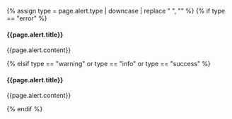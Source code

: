 
{% assign type = page.alert.type | downcase | replace " ", "" %}
{% if type == "error" %}
  <div class="usa-alert usa-alert--error" role="alert">
    <div class="usa-alert__body">
      <h4 class="usa-alert__heading">{{page.alert.title}}</h4>
      <p class="usa-alert__text">
        {{page.alert.content}}
      </p>
    </div>
</div>
{% elsif type == "warning" or type == "info" or type == "success" %}
  <div class="usa-alert usa-alert--{{type}}">
    <div class="usa-alert__body">
      <h4 class="usa-alert__heading">{{page.alert.title}}</h4>
      <p class="usa-alert__text">
        {{page.alert.content}}
      </p>
    </div>
  </div>
{% endif %}






